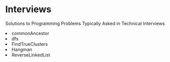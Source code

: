 Interviews
==========

Solutions to Programming Problems Typically Asked in Technical Interviews
<li>commonAncestor</li>
<li>dfs</li>
<li>FindTrueClusters</li>
<li>Hangman</li>
<li>ReverseLinkedList</li>
